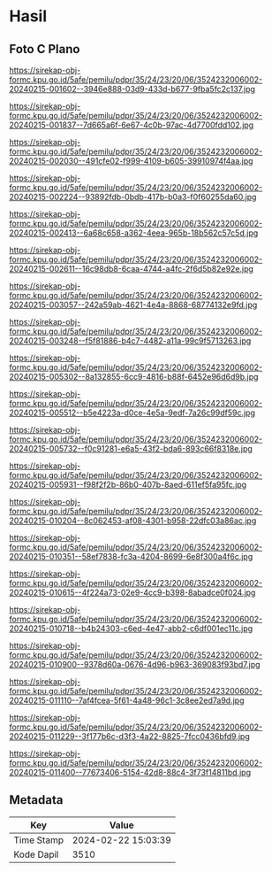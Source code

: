 # Hasil

## Foto C Plano

https://sirekap-obj-formc.kpu.go.id/5afe/pemilu/pdpr/35/24/23/20/06/3524232006002-20240215-001602--3946e888-03d9-433d-b677-9fba5fc2c137.jpg

https://sirekap-obj-formc.kpu.go.id/5afe/pemilu/pdpr/35/24/23/20/06/3524232006002-20240215-001837--7d665a6f-6e67-4c0b-97ac-4d7700fdd102.jpg

https://sirekap-obj-formc.kpu.go.id/5afe/pemilu/pdpr/35/24/23/20/06/3524232006002-20240215-002030--491cfe02-f999-4109-b605-39910974f4aa.jpg

https://sirekap-obj-formc.kpu.go.id/5afe/pemilu/pdpr/35/24/23/20/06/3524232006002-20240215-002224--93892fdb-0bdb-417b-b0a3-f0f60255da60.jpg

https://sirekap-obj-formc.kpu.go.id/5afe/pemilu/pdpr/35/24/23/20/06/3524232006002-20240215-002413--6a68c658-a362-4eea-965b-18b562c57c5d.jpg

https://sirekap-obj-formc.kpu.go.id/5afe/pemilu/pdpr/35/24/23/20/06/3524232006002-20240215-002611--16c98db8-6caa-4744-a4fc-2f6d5b82e92e.jpg

https://sirekap-obj-formc.kpu.go.id/5afe/pemilu/pdpr/35/24/23/20/06/3524232006002-20240215-003057--242a59ab-4621-4e4a-8868-68774132e9fd.jpg

https://sirekap-obj-formc.kpu.go.id/5afe/pemilu/pdpr/35/24/23/20/06/3524232006002-20240215-003248--f5f81886-b4c7-4482-a11a-99c9f5713263.jpg

https://sirekap-obj-formc.kpu.go.id/5afe/pemilu/pdpr/35/24/23/20/06/3524232006002-20240215-005302--8a132855-6cc9-4816-b88f-6452e96d6d9b.jpg

https://sirekap-obj-formc.kpu.go.id/5afe/pemilu/pdpr/35/24/23/20/06/3524232006002-20240215-005512--b5e4223a-d0ce-4e5a-9edf-7a26c99df59c.jpg

https://sirekap-obj-formc.kpu.go.id/5afe/pemilu/pdpr/35/24/23/20/06/3524232006002-20240215-005732--f0c91281-e6a5-43f2-bda6-893c66f8318e.jpg

https://sirekap-obj-formc.kpu.go.id/5afe/pemilu/pdpr/35/24/23/20/06/3524232006002-20240215-005931--f98f2f2b-86b0-407b-8aed-611ef5fa95fc.jpg

https://sirekap-obj-formc.kpu.go.id/5afe/pemilu/pdpr/35/24/23/20/06/3524232006002-20240215-010204--8c062453-af08-4301-b958-22dfc03a86ac.jpg

https://sirekap-obj-formc.kpu.go.id/5afe/pemilu/pdpr/35/24/23/20/06/3524232006002-20240215-010351--58ef7838-fc3a-4204-8699-6e8f300a4f6c.jpg

https://sirekap-obj-formc.kpu.go.id/5afe/pemilu/pdpr/35/24/23/20/06/3524232006002-20240215-010615--4f224a73-02e9-4cc9-b398-8abadce0f024.jpg

https://sirekap-obj-formc.kpu.go.id/5afe/pemilu/pdpr/35/24/23/20/06/3524232006002-20240215-010718--b4b24303-c6ed-4e47-abb2-c6df001ec11c.jpg

https://sirekap-obj-formc.kpu.go.id/5afe/pemilu/pdpr/35/24/23/20/06/3524232006002-20240215-010900--9378d60a-0676-4d96-b963-369083f93bd7.jpg

https://sirekap-obj-formc.kpu.go.id/5afe/pemilu/pdpr/35/24/23/20/06/3524232006002-20240215-011110--7af4fcea-5f61-4a48-96c1-3c8ee2ed7a9d.jpg

https://sirekap-obj-formc.kpu.go.id/5afe/pemilu/pdpr/35/24/23/20/06/3524232006002-20240215-011229--3f177b6c-d3f3-4a22-8825-7fcc0436bfd9.jpg

https://sirekap-obj-formc.kpu.go.id/5afe/pemilu/pdpr/35/24/23/20/06/3524232006002-20240215-011400--77673406-5154-42d8-88c4-3f73f14811bd.jpg


## Metadata

| Key        | Value               |
| ---------- | ------------------- |
| Time Stamp | 2024-02-22 15:03:39 |
| Kode Dapil | 3510                |




